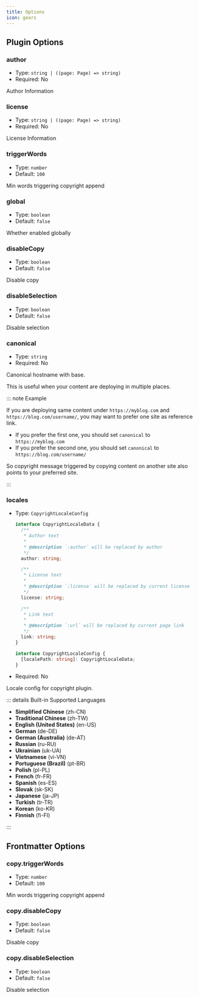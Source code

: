 ```yaml
---
title: Options
icon: gears
---
```


## Plugin Options

### author

- Type: `string | ((page: Page) => string)`
- Required: No

Author Information

### license

- Type: `string | ((page: Page) => string)`
- Required: No

License Information

### triggerWords

- Type: `number`
- Default: `100`

Min words triggering copyright append

### global

- Type: `boolean`
- Default: `false`

Whether enabled globally

### disableCopy

- Type: `boolean`
- Default: `false`

Disable copy

### disableSelection

- Type: `boolean`
- Default: `false`

Disable selection

### canonical

- Type: `string`
- Required: No

Canonical hostname with base.

This is useful when your content are deploying in multiple places.

::: note Example

If you are deploying same content under `https://myblog.com` and `https://blog.com/username/`, you may want to prefer one site as reference link.

- If you prefer the first one, you should set `canonical` to `https://myblog.com`
- If you prefer the second one, you should set `canonical` to `https://blog.com/username/`

So copyright message triggered by copying content on another site also points to your preferred site.

:::

### locales

- Type: `CopyrightLocaleConfig`

  ```ts
  interface CopyrightLocaleData {
    /**
     * Author text
     *
     * @description `:author` will be replaced by author
     */
    author: string;

    /**
     * License text
     *
     * @description `:license` will be replaced by current license
     */
    license: string;

    /**
     * Link text
     *
     * @description `:url` will be replaced by current page link
     */
    link: string;
  }

  interface CopyrightLocaleConfig {
    [localePath: string]: CopyrightLocaleData;
  }
  ```

- Required: No

Locale config for copyright plugin.

::: details Built-in Supported Languages

- **Simplified Chinese** (zh-CN)
- **Traditional Chinese** (zh-TW)
- **English (United States)** (en-US)
- **German** (de-DE)
- **German (Australia)** (de-AT)
- **Russian** (ru-RU)
- **Ukrainian** (uk-UA)
- **Vietnamese** (vi-VN)
- **Portuguese (Brazil)** (pt-BR)
- **Polish** (pl-PL)
- **French** (fr-FR)
- **Spanish** (es-ES)
- **Slovak** (sk-SK)
- **Japanese** (ja-JP)
- **Turkish** (tr-TR)
- **Korean** (ko-KR)
- **Finnish** (fi-FI)

:::

## Frontmatter Options

### copy.triggerWords

- Type: `number`
- Default: `100`

Min words triggering copyright append

### copy.disableCopy

- Type: `boolean`
- Default: `false`

Disable copy

### copy.disableSelection

- Type: `boolean`
- Default: `false`

Disable selection
